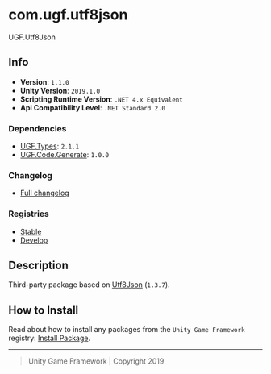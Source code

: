 # com.ugf.utf8json

UGF.Utf8Json

## Info

- **Version**: `1.1.0`
- **Unity Version**: `2019.1.0`
- **Scripting Runtime Version**: `.NET 4.x Equivalent`
- **Api Compatibility Level**: `.NET Standard 2.0`

### Dependencies

- [UGF.Types](https://github.com/unity-game-framework/ugf-types): `2.1.1`
- [UGF.Code.Generate](https://github.com/unity-game-framework/ugf-code-generate): `1.0.0`

### Changelog

- [Full changelog][1]

### Registries

- [Stable][2]
- [Develop][3]

## Description

Third-party package based on [Utf8Json](https://github.com/neuecc/Utf8Json) (`1.3.7`).

## How to Install

Read about how to install any packages from the `Unity Game Framework` registry: [Install Package][4].

---
> Unity Game Framework | Copyright 2019

[1]: changelog.md
[2]: https://bintray.com/unity-game-framework/stable/com.ugf.utf8json
[3]: https://bintray.com/unity-game-framework/dev/com.ugf.utf8json
[4]: https://github.com/unity-game-framework/ugf-documentation/wiki/Install-Package
